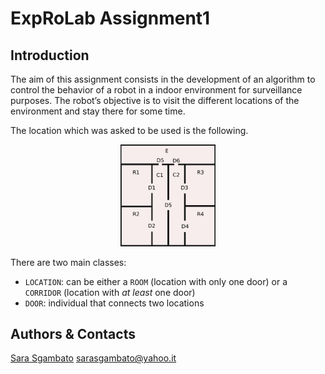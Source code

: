 # ExpRoLab Assignment1

## Introduction
The aim of this assignment consists in the development of an algorithm to control the behavior of a robot in a indoor environment for surveillance purposes. The robot’s objective is to visit the different locations of the environment and stay there for some time.

The location which was asked to be used is the following.
<p align="center">
<img src="https://github.com/sarasgambato/ExpRoLab_Assignment1/blob/master/images/environment.png" width=30%, height=30%>
</p>

There are two main classes:
- `LOCATION`: can be either a `ROOM` (location with only one door) or a `CORRIDOR` (location with *at least* one door)
- `DOOR`: individual that connects two locations

## Authors & Contacts
[Sara Sgambato](https://github.com/sarasgambato)
sarasgambato@yahoo.it
